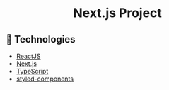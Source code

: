<h1 align="center">
  Next.js Project
</h1>

## :rocket: Technologies

-  [ReactJS](https://reactjs.org/)
-  [Next.js](https://nextjs.org/)
-  [TypeScript](https://www.typescriptlang.org/)
-  [styled-components](https://www.styled-components.com/)
